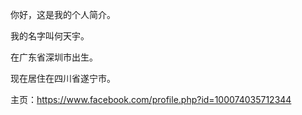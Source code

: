 你好，这是我的个人简介。

我的名字叫何天宇。

在广东省深圳市出生。

现在居住在四川省遂宁市。

主页：https://www.facebook.com/profile.php?id=100074035712344





